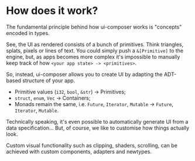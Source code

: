 # How does it work?

The fundamental principle behind how ui-composer works is "concepts" encoded in types.

See, the UI as rendered consists of a bunch of primitives. Think triangles, splats, pixels or lines of text. You could simply push a `&[Primitive]` to the engine, but, as apps becomes more complex it's impossible to manually keep track of how `<your app state> -> <primitives>`.

So, instead, ui-composer allows you to create UI by adapting the ADT-based structure of your app.

- Primitive values (`i32`, `bool`, `&str`) -> Primitives;
- `struct`, `enum`, `Vec` -> Containers;
- Monads remain the same, i.e. `Future`, `Iterator`, `Mutable` -> `Future`, `Iterator`, `Mutable`.

Technically speaking, it's even possible to automatically generate UI from a data specification... But, of course, we like to customise how things actually look.

Custom visual functionality such as clipping, shaders, scrolling, can be achieved with custom components, adapters and newtypes.